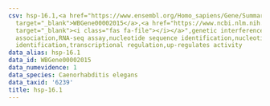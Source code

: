 ```yaml
---
csv: hsp-16.1,<a href="https://www.ensembl.org/Homo_sapiens/Gene/Summary?db=core;g=WBGene00002015"
  target="_blank">WBGene00002015</a>,<a href="https://www.ncbi.nlm.nih.gov/pubmed/27496166"
  target="_blank"><i class="fas fa-file"></i></a>",genetic interference,functional
  association,RNA-seq assay,nucleotide sequence identification,nucleotide sequence
  identification,transcriptional regulation,up-regulates activity
data_alias: hsp-16.1
data_id: WBGene00002015
data_numevidence: 1
data_species: Caenorhabditis elegans
data_taxid: '6239'
title: hsp-16.1
---
```

